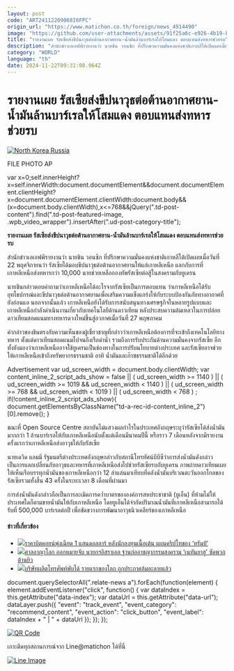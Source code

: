```yaml
---
layout: post
code: "ART24112209068I6FPC"
origin_url: "https://www.matichon.co.th/foreign/news_4914490"
image: "https://github.com/user-attachments/assets/91f25a6c-e926-4b19-b63d-461dbba1ad2d"
title: "รายงานเผย รัสเซียส่งขีปนาวุธต่อต้านอากาศยาน-น้ำมันล้านบาร์เรลให้โสมแดง ตอบแทนส่งทหารช่วยรบ"
description: "สำนักข่าวเอเอฟพีรายงานว่า นายชิน วอนซิก ที่ปรึกษาความมั่นคงแห่งชาติเกาหลีใต้เปิดเผยเมื่อวันที่ 22 พฤศจิกายนว่า รัสเซียได้มอบขีปนาวุธต่อต้านอากาศยานให้แก่เกาหลีเหนือ แลกกับการที่เกาหลีเหนือส่งทหารกว่า 10,000 นายช่วยเหลือกองทัพรัสเซียต่อสู้ในสงครามกับยูเครน"
category: "WORLD"
language: "th"
date: 2024-11-22T09:31:08.964Z
---
```


# รายงานเผย รัสเซียส่งขีปนาวุธต่อต้านอากาศยาน-น้ำมันล้านบาร์เรลให้โสมแดง ตอบแทนส่งทหารช่วยรบ

[![](https://www.matichon.co.th/wp-content/uploads/2024/11/AP24326189239982-728.jpg "North Korea Russia")](https://www.matichon.co.th/wp-content/uploads/2024/11/AP24326189239982-728.jpg)

FILE PHOTO AP

var x=0;self.innerHeight?x=self.innerWidth:document.documentElement&&document.documentElement.clientHeight?x=document.documentElement.clientWidth:document.body&&(x=document.body.clientWidth),x<=768&&jQuery(".td-post-content").find(".td-post-featured-image, .wpb\_video\_wrapper").insertAfter(".ud-post-category-title");

**รายงานเผย รัสเซียส่งขีปนาวุธต่อต้านอากาศยาน-น้ำมันล้านบาร์เรลให้โสมแดง ตอบแทนส่งทหารช่วยรบ**

สำนักข่าวเอเอฟพีรายงานว่า นายชิน วอนซิก ที่ปรึกษาความมั่นคงแห่งชาติเกาหลีใต้เปิดเผยเมื่อวันที่ 22 พฤศจิกายนว่า รัสเซียได้มอบขีปนาวุธต่อต้านอากาศยานให้แก่เกาหลีเหนือ แลกกับการที่เกาหลีเหนือส่งทหารกว่า 10,000 นายช่วยเหลือกองทัพรัสเซียต่อสู้ในสงครามกับยูเครน

นายชินกล่าวตอบคำถามว่าเกาหลีเหนือได้อะไรจากรัสเซียเป็นการตอบแทน ว่าเกาหลีเหนือได้รับยุทโธปกรณ์และขีปนาวุธต่อต้านอากาศยานเพื่อเสริมความแข็งแกร่งให้กับระบบป้องกันภัยทางอากาศที่ยังอ่อนแอ นอกจากนั้นแล้ว เกาหลีเหนือยังได้รับการสนับสนุนทางเศรษฐกิจในหลายรูปแบบและเกาหลีเหนือกำลังดำเนินงานเกี่ยวกับเทคโนโลยีด้านดาวเทียม หลังประสบความล้มเหลวในการปล่อยดาวเทียมสอดแนมทางทหารดวงใหม่ขึ้นสู่อวกาศเมื่อวันที่ 27 พฤษภาคม

คำกล่าวของชินตรงกับความเห็นของผู้เชี่ยวชาญที่กล่าวว่าเกาหลีเหนือต้องการที่จะเข้าถึงเทคโนโลยีทางทหาร ตั้งแต่ดาวเทียมสอดแนมไปจนถึงเรือดำน้ำ รวมถึงการรับประกันด้านความมั่นคงจากรัสเซีย อีกทั้งยังมองว่าเกาหลีเหนืออาจใช้ยูเครนเป็นช่องทางในการปรับนโยบายต่างประเทศ และรัสเซียอาจช่วยให้เกาหลีเหนือเข้าถึงทรัพยากรธรรมชาติ อาทิ น้ำมันและก๊าซธรรมชาติได้อีกด้วย

Advertisement var ud\_screen\_width = document.body.clientWidth; var content\_inline\_2\_script\_ads\_show = false || ( ud\_screen\_width >= 1140 ) || ( ud\_screen\_width >= 1019 && ud\_screen\_width < 1140 ) || ( ud\_screen\_width >= 768 && ud\_screen\_width < 1019 ) || ( ud\_screen\_width < 768 ) ; if(!content\_inline\_2\_script\_ads\_show){ document.getElementsByClassName("td-a-rec-id-content\_inline\_2")\[0\].remove(); }

ขณะที่ Open Source Centre สถาบันไม่แสวงผลกำไรในประเทศอังกฤษระบุว่ารัสเซียได้ส่งน้ำมันมากกว่า 1 ล้านบาร์เรลให้กับเกาหลีเหนือนับตั้งแต่เดือนมีนาคมปีนี้ หรือราว 7 เดือนหลังจากมีรายงานครั้งแรกว่าเกาหลีเหนือส่งอาวุธให้กับรัสเซีย

นายเดวิด แลมมี รัฐมนตรีต่างประเทศอังกฤษกล่าวกับสถานีโทรทัศน์บีบีซีว่าการส่งน้ำมันดังกล่าวเป็นการแลกเปลี่ยนกับอาวุธและทหารที่เกาหลีเหนือส่งไปช่วยรัสเซียรบกับยูเครน ภาพถ่ายดาวเทียมเผยให้เห็นเรือบรรทุกน้ำมันของเกาหลีเหนือกว่า 12 ลำแล่นมาเทียบที่คลังน้ำมันบริเวณตะวันออกไกลของรัสเซียรวมทั้งสิ้น 43 ครั้งในระยะเวลา 8 เดือนที่ผ่านมา

การส่งน้ำมันดังกล่าวถือเป็นการละเมิดการคว่ำบาตรขององค์การสหประชาชาติ (ยูเอ็น) ที่ห้ามไม่ให้ประเทศใดก็ตามขายน้ำมันให้กับเกาหลีเหนือ โดยยูเอ็นได้จำกัดปริมาณน้ำมันที่เกาหลีเหนือสามารถได้รับที่ 500,000 บาร์เรลต่อปี เพื่อขัดขวางการพัฒนาอาวุธนิวเคลียร์ของเกาหลีเหนือ

#### ข่าวที่เกี่ยวข้อง

*   [![](https://www.matichon.co.th/wp-content/uploads/2024/11/AP24316704665111-728.jpg)ราคาบิตคอยน์พุ่งเฉียด 1 แสนดอลลาร์ หลังนักลงทุนเนื้อเต้น แผนคริปโทของ ‘ทรัมป์’](https://www.matichon.co.th/foreign/news_4914016)
*   [![](https://www.matichon.co.th/wp-content/uploads/2024/11/AFP__20241121__36MZ6X8__v1__HighRes__FilesComboIsraelPalestnianConflictIccJustice.jpg)ศาลอาญาโลก ออกหมายจับ นายกฯอิสราเอล ฐานก่ออาชญากรรมสงคราม ‘เนทันยาฮู’ ซัดพวกต้านยิว](https://www.matichon.co.th/foreign/news_4913697)
*   [![](https://www.matichon.co.th/wp-content/uploads/2024/11/ปกข่าว-7281-197.jpg)บริษัทผลิตโทรศัพท์พับได้ รายแรกของโลก ถูกประกาศล้มละลายแล้ว](https://www.matichon.co.th/foreign/news_4913462) 

document.querySelectorAll(".relate-news a").forEach(function(element) { element.addEventListener("click", function() { var dataIndex = this.getAttribute("data-index"); var dataUrl = this.getAttribute("data-url"); dataLayer.push({ "event": "track\_event", "event\_category": "recommend\_content", "event\_action": "click\_button", "event\_label": dataIndex + " | " + dataUrl }); }); });

[![QR Code](https://www.matichon.co.th/wp-content/uploads/2023/07/wob1371z.jpg)](https://lin.ee/ht0nDxX)

เกาะติดทุกสถานการณ์จาก Line@matichon ได้ที่นี่

[![Line Image](https://www.matichon.co.th/wp-content/uploads/2023/07/th.png)](https://lin.ee/ht0nDxX)
